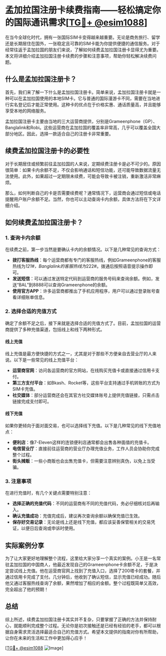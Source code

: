 # 孟加拉国注册卡续费指南——轻松搞定你的国际通讯需求[[TG💪+ @esim1088](https://t.me/s/esim1088)]

在当今全球化时代，拥有一张国际SIM卡变得越来越重要。无论是商务旅行、留学还是长期居住在国外，一张稳定且可靠的SIM卡能为你提供便捷的通信服务。对于经常往返于孟加拉国的朋友们来说，了解如何续费孟加拉国注册卡显得尤为重要。本文将详细介绍孟加拉国注册卡续费的步骤和注意事项，帮助你轻松解决续费问题。

## 什么是孟加拉国注册卡？

首先，我们来了解一下什么是孟加拉国注册卡。简单来说，孟加拉国注册卡就是一种可以在孟加拉国使用的本地SIM卡。它与普通的国际漫游卡不同，需要在当地进行实名登记后才能正常使用。这种卡的优点在于价格实惠、通话质量高，并且能够享受本地的网络服务。

孟加拉国注册卡主要由当地的三大运营商提供，分别是Grameenphone（GP）、Banglalink和Robi。这些运营商在孟加拉国的覆盖率非常高，几乎可以覆盖全国大部分地区。因此，选择一款适合自己的注册卡非常重要。

## 续费孟加拉国注册卡的必要性

对于长期居住或频繁前往孟加拉国的人来说，定期续费注册卡是必不可少的。原因很简单：如果卡内余额不足，不仅会影响通话和短信功能，还可能导致数据流量无法使用。此外，如果超过一定期限未续费，可能会导致卡被注销，重新激活非常麻烦。

那么，如何判断自己的卡是否需要续费呢？通常情况下，运营商会通过短信或电话提醒用户账户余额不足。当然，你也可以主动查询卡内余额，具体方法将在下文详细介绍。

## 如何续费孟加拉国注册卡？

### 1. 查询卡内余额

在续费之前，第一步当然是要确认卡内的余额情况。以下是几种常见的查询方式：

- **拨打客服热线**：每个运营商都有专门的客服热线，例如Grameenphone的客服热线为*121#，Banglalink的客服热线为*222#。拨通后按照语音提示操作即可。
- **发送短信**：可以通过发送特定代码到运营商的服务号码来查询余额。例如，发送“BAL”到8888可以查询Grameenphone的余额。
- **使用官方APP**：许多运营商都推出了手机应用程序，用户可以通过登录账号查看详细账单信息。

### 2. 选择合适的充值方式

确定了余额不足之后，接下来就是选择合适的充值方式了。目前，孟加拉国的运营商提供了多种充值渠道，包括线上和线下两种形式。

#### 线上充值

线上充值是最方便快捷的方式之一，尤其是对于那些不方便亲自去营业厅的人来说。以下是一些常见的线上充值平台：

- **运营商官网**：访问各运营商的官方网站，在线购买充值卡或直接通过信用卡支付。
- **第三方支付平台**：如Bkash、Rocket等，这些平台支持通过手机转账的方式为SIM卡充值。
- **社交媒体**：部分运营商还会在其官方社交媒体账号上提供充值链接，只需点击链接完成支付即可。

#### 线下充值

如果你更倾向于面对面交易，也可以选择线下充值。以下是几种常见的线下充值地点：

- **便利店**：像7-Eleven这样的连锁便利店通常都会出售各种面值的充值卡。
- **电信营业厅**：直接前往运营商的营业厅办理充值业务，工作人员会协助你完成整个过程。
- **街头摊贩**：一些小商贩也会出售充值卡，但需要注意辨别真伪，以免上当受骗。

### 3. 注意事项

在进行充值时，有几个关键点需要特别注意：

- **选择正确的充值代码**：不同的运营商有不同的充值代码，务必仔细核对后再输入。
- **确认充值成功**：充值完成后，建议再次查询余额以确保充值已生效。
- **保存好交易记录**：无论是线上还是线下充值，都应该妥善保管相关的交易凭证，以便日后查询或申诉时使用。

## 实际案例分享

为了让大家更好地理解整个流程，这里给大家分享一个真实的案例。小王是一名常驻孟加拉国的中国商人，他最近发现自己的Grameenphone卡余额不足，于是决定尝试线上充值。他在运营商官网上找到了充值入口，选择了200塔卡的套餐，并通过信用卡完成了支付。几分钟后，他收到了确认短信，显示充值已经成功。随后他又通过客服热线查询了余额，果然增加了相应的金额。整个过程既简单又高效，完全超出了他的预期！

## 总结

综上所述，续费孟加拉国注册卡其实并不复杂，只要掌握了正确的方法并保持耐心，就能顺利完成整个过程。无论你是初次接触还是已经有经验的老手，都可以根据自身需求灵活选择最适合自己的充值方式。希望本文提供的指南对你有所帮助，让你在未来的生活和工作中更加得心应手！

[[TG💪+ @esim1088](https://t.me/s/esim1088) ![Image](https://i.postimg.cc/4NQfJmqS/Snipaste-2025-05-13-00-14-12.png)]